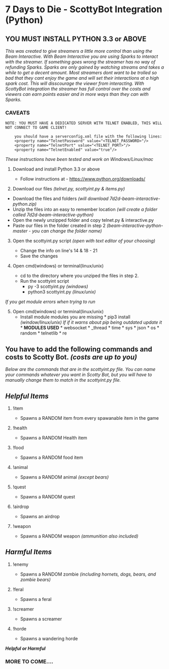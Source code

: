 # 7 Days to Die - ScottyBot Integration (Python)
## YOU MUST INSTALL PYTHON 3.3 or ABOVE

_This was created to give streamers a little more control than using the Beam Interactive. With Beam Interactive you are using Sparks to interact with the streamer. If something goes wrong the streamer has no way of refunding Sparks. Sparks are only gained by watching streams and takes a while to get a decent amount. Most streamers dont want to be trolled so bad that they cant enjoy the game and will set their interactions at a high spark cost. This will disscourage the viewer from interacting. With ScottyBot integration the streamer has full control over the costs and viewers can earn points easier and in more ways than they can with Sparks._

### CAVEATS
    NOTE: YOU MUST HAVE A DEDICATED SERVER WITH TELNET ENABLED, THIS WILL NOT CONNECT TO GAME CLIENT!
        
        you should have a serverconfig.xml file with the following lines:
        <property name="TelnetPassword" value="<TELNET_PASSWORD>"/>
        <property name="TelnetPort" value="<TELNET_PORT>"/>
        <property name="TelnetEnabled" value="true"/>

_These instructions have been tested and work on Windows/Linux/mac_

1. Download and install Python 3.3 or above
   * Follow instructions at - https://www.python.org/downloads/

2. Download our files _(telnet.py, scottyint.py & items.py)_
  * Download the files and folders _(will download 7d2d-beam-interactive-python.zip)_
  * Unzip the files into an easy to remember location _(will create a folder called 7d2d-beam-interactive-python)_
  * Open the newly unzipped folder and copy telnet.py & interactive.py
  * Paste our files in the folder created in step 2 _(beam-interactive-python-master - you can change the folder name)_

3. Open the scottyint.py script _(open with text editor of your choosing)_
   * Change the info on line's 14 & 18 - 21
   * Save the changes

4. Open cmd(windows) or terminal(linux/unix)
   * cd to the directory where you unziped the files in step 2.
   * Run the scottyint script
      * py -3 scottyint.py _(windows)_
      * python3 scottyint.py _(linux/unix)_

_If you get module errors when trying to run_

5. Open cmd(windows) or terminal(linux/unix)
   * Install module modules you are missing
         * pip3 install <module> _(window/linux/unix)_ _If if it warns about pip being outdated update it_
         * **MODULES USED**
            * websocket
            * _thread
            * time
            * sys
            * json
            * os
            * random
            * telnetlib
            * re
	

## You have to add the following commands and costs to Scotty Bot. _(costs are up to you)_
_Below are the commands that are in the scottyint.py file. You can name your commands whatever you want in Scotty Bot, but you will have to manually change them to match in the scottyint.py file._

## _Helpful Items_

1. !item
    * Spawns a RANDOM item from every spawanable item in the game

2. !health
    * Spawns a RANDOM Health item
    
3. !food
    * Spawns a RANDOM food item

4. !animal
    * Spawns a RANDOM animal _(except bears)_

5. !quest
	* Spawns a RANDOM quest
	
6. !airdrop
    * Spawns an airdrop

7. !weapon
    * Spawns a RANDOM weapon _(ammunition also included)_


## _Harmful Items_

1. !enemy 
    * Spawns a RANDOM zombie _(including hornets, dogs, bears, and zombie bears)_

2. !feral
    * Spawns a feral
    
3. !screamer
	* Spawns a screamer
	
4. !horde
	* Spawns a wandering horde

**_Helpful or Harmful_**

### MORE TO COME....
